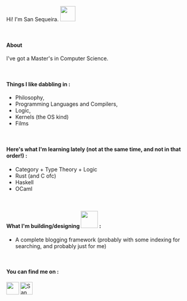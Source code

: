 Hi! I'm San Sequeira. <img width="40px" src="https://github.com/TheDudeThatCode/TheDudeThatCode/blob/master/Assets/wave.gif" />

<br>

#### About
I've got a Master's in Computer Science.

<br>

#### Things I like dabbling in :
 - Philosophy,
 - Programming Languages and Compilers, 
 - Logic,
 - Kernels (the OS kind)
 - Films

<br>

#### Here's what I'm learning lately (not at the same time, and not in that order!) :
- Category + Type Theory + Logic
- Rust (and C ofc)
- Haskell
- OCaml

<br>

#### What I'm building/designing <img width="45px" src="https://github.com/TheDudeThatCode/TheDudeThatCode/blob/master/Assets/Developer.gif" /> :
- A complete blogging framework (probably with some indexing for searching, and probably just for me)

<br>

#### You can find me on :

<a href="https://twitter.com/sansqra">
    <img align="left" alt="" width="33px" src="https://github.com/TheDudeThatCode/TheDudeThatCode/blob/master/Assets/Twitter.svg" />
</a>

<a href="mailto:sqrasan@gmail.com">
    <img align="left" alt="San Sequeira | Gmail" width="33px" src="https://github.com/TheDudeThatCode/TheDudeThatCode/blob/master/Assets/Gmail.svg" />
</a>
